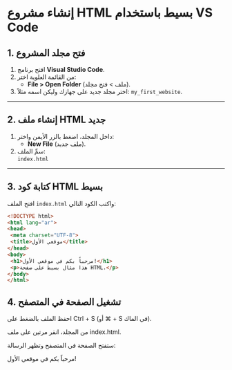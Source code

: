 # إنشاء مشروع HTML بسيط باستخدام VS Code

## 1. فتح مجلد المشروع
1. افتح برنامج **Visual Studio Code**.
2. من القائمة العلوية اختر:
   - **File > Open Folder** (ملف > فتح مجلد).
3. اختر مجلد جديد على جهازك وليكن اسمه مثلاً: `my_first_website`.

---

## 2. إنشاء ملف HTML جديد
1. داخل المجلد، اضغط بالزر الأيمن واختر:
   - **New File** (ملف جديد).
2. سمِّ الملف:  
`index.html`

---

## 3. كتابة كود HTML بسيط
افتح الملف `index.html` واكتب الكود التالي:

```html
<!DOCTYPE html>
<html lang="ar">
<head>
 <meta charset="UTF-8">
 <title>موقعي الأول</title>
</head>
<body>
 <h1>مرحباً بكم في موقعي الأول!</h1>
 <p>هذا مثال بسيط على صفحة HTML.</p>
</body>
</html>
```
## 4. تشغيل الصفحة في المتصفح

احفظ الملف بالضغط على Ctrl + S (أو ⌘ + S في الماك).

من المجلد، انقر مرتين على ملف index.html.

ستفتح الصفحة في المتصفح وتظهر الرسالة:

مرحباً بكم في موقعي الأول!
